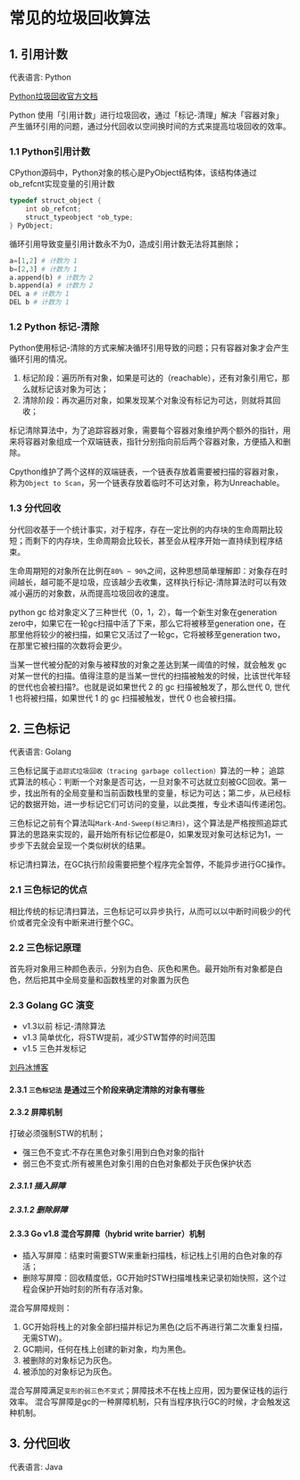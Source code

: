 # 常见的垃圾回收算法

## 1. 引用计数

代表语言: Python

[Python垃圾回收官方文档](https://docs.python.org/3/library/gc.html)

Python 使用「引用计数」进行垃圾回收，通过「标记-清理」解决「容器对象」产生循环引用的问题，通过分代回收以空间换时间的方式来提高垃圾回收的效率。

### 1.1 Python引用计数

CPython源码中，Python对象的核心是PyObject结构体，该结构体通过ob_refcnt实现变量的引用计数

```c
typedef struct_object {
    int ob_refcnt;
    struct_typeobject *ob_type;
} PyObject;
```

循环引用导致变量引用计数永不为0，造成引用计数无法将其删除；

```python
a=[1,2] # 计数为 1
b=[2,3] # 计数为 1
a.append(b) # 计数为 2
b.append(a) # 计数为 2
DEL a # 计数为 1
DEL b # 计数为 1
```

### 1.2 Python 标记-清除

Python使用标记-清除的方式来解决循环引用导致的问题；只有容器对象才会产生循环引用的情况。

1. 标记阶段：遍历所有对象，如果是可达的（reachable），还有对象引用它，那么就标记该对象为可达；
1. 清除阶段：再次遍历对象，如果发现某个对象没有标记为可达，则就将其回收；

标记清除算法中，为了追踪容器对象，需要每个容器对象维护两个额外的指针，用来将容器对象组成一个双端链表，指针分别指向前后两个容器对象，方便插入和删除。

Cpython维护了两个这样的双端链表，一个链表存放着需要被扫描的容器对象，称为``Object to Scan``，另一个链表存放着临时不可达对象，称为Unreachable。

### 1.3 分代回收

分代回收基于一个统计事实，对于程序，存在一定比例的内存块的生命周期比较短；而剩下的内存块，生命周期会比较长，甚至会从程序开始一直持续到程序结束。

生命周期短的对象所在比例在``80% ~ 90%``之间，这种思想简单理解即：对象存在时间越长，越可能不是垃圾，应该越少去收集，这样执行标记-清除算法时可以有效减小遍历的对象数，从而提高垃圾回收的速度。

python gc 给对象定义了三种世代（0，1，2），每一个新生对象在generation zero中，如果它在一轮gc扫描中活了下来，那么它将被移至generation one，在那里他将较少的被扫描，如果它又活过了一轮gc，它将被移至generation two，在那里它被扫描的次数将会更少。

当某一世代被分配的对象与被释放的对象之差达到某一阈值的时候，就会触发 gc 对某一世代的扫描。值得注意的是当某一世代的扫描被触发的时候，比该世代年轻的世代也会被扫描?。也就是说如果世代 2 的 gc 扫描被触发了，那么世代 0, 世代 1 也将被扫描，如果世代 1 的 gc 扫描被触发，世代 0 也会被扫描。

## 2. 三色标记

代表语言: Golang

三色标记属于``追踪式垃圾回收（tracing garbage collection）``算法的一种；
追踪式算法的核心：判断一个对象是否可达，一旦对象不可达就立刻被GC回收。第一步，找出所有的全局变量和当前函数栈里的变量，标记为可达；第二步，从已经标记的数据开始，进一步标记它们可访问的变量，以此类推，专业术语叫传递闭包。

三色标记之前有个算法叫``Mark-And-Sweep(标记清扫)``，这个算法是严格按照追踪式算法的思路来实现的，最开始所有标记位都是0，如果发现对象可达标记为1，一步步下去就会呈现一个类似树状的结果。

标记清扫算法，在GC执行阶段需要把整个程序完全暂停，不能异步进行GC操作。

### 2.1 三色标记的优点

相比传统的标记清扫算法，三色标记可以异步执行，从而可以以中断时间极少的代价或者完全没有中断来进行整个GC。

### 2.2 三色标记原理

首先将对象用三种颜色表示，分别为白色、灰色和黑色。最开始所有对象都是白色，然后把其中全局变量和函数栈里的对象置为灰色

### 2.3 Golang GC 演变

- v1.3以前 标记-清除算法
- v1.3 简单优化，将STW提前，减少STW暂停的时间范围
- v1.5 三色并发标记

[刘丹冰博客](<https://www.jianshu.com/p/4c5a303af470>)

#### 2.3.1 ``三色标记法`` 是通过三个阶段来确定清除的对象有哪些

#### 2.3.2 屏障机制

打破必须强制STW的机制；

- 强三色不变式:不存在黑色对象引用到白色对象的指针
- 弱三色不变式:所有被黑色对象引用的白色对象都处于灰色保护状态

##### 2.3.1.1 插入屏障

##### 2.3.1.2 删除屏障

#### 2.3.3 Go v1.8 混合写屏障（hybrid write barrier）机制

- 插入写屏障：结束时需要STW来重新扫描栈，标记栈上引用的白色对象的存活；
- 删除写屏障：回收精度低，GC开始时STW扫描堆栈来记录初始快照，这个过程会保护开始时刻的所有存活对象。

混合写屏障规则：

1. GC开始将栈上的对象全部扫描并标记为黑色(之后不再进行第二次重复扫描，无需STW)。
1. GC期间，任何在栈上创建的新对象，均为黑色。
1. 被删除的对象标记为灰色。
1. 被添加的对象标记为灰色。

混合写屏障满足``变形的弱三色不变式``；屏障技术不在栈上应用，因为要保证栈的运行效率。
混合写屏障是gc的一种屏障机制，只有当程序执行GC的时候，才会触发这种机制。

## 3. 分代回收

代表语言: Java
